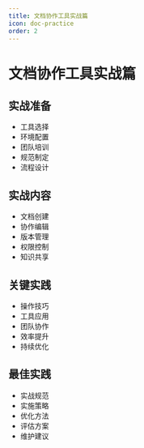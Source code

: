 ```yaml
---
title: 文档协作工具实战篇
icon: doc-practice
order: 2
---
```


# 文档协作工具实战篇

## 实战准备
- 工具选择
- 环境配置
- 团队培训
- 规范制定
- 流程设计

## 实战内容
- 文档创建
- 协作编辑
- 版本管理
- 权限控制
- 知识共享

## 关键实践
- 操作技巧
- 工具应用
- 团队协作
- 效率提升
- 持续优化

## 最佳实践
- 实战规范
- 实施策略
- 优化方法
- 评估方案
- 维护建议
